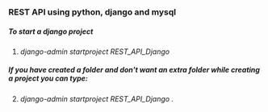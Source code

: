 ### REST API using python, django and mysql

##### To start a django project 
   1. _django-admin startproject REST_API_Django_
##### If you have created a folder and don't want an extra folder while creating a project you can type:
   2.  _django-admin startproject REST_API_Django ._

